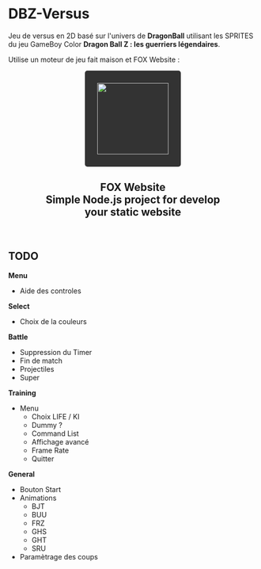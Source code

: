 # DBZ-Versus

Jeu de versus en 2D basé sur l'univers de __DragonBall__ utilisant les SPRITES du jeu GameBoy Color __Dragon Ball Z : les guerriers légendaires__.

Utilise un moteur de jeu fait maison et FOX Website :

<div align="center">
    <a href="https://fox-website.netlify.app" target="_blank">
        <img style="background-color: #333; padding: 25px; border-radius: 5px;" height="144" width="144" src="https://fox-website.netlify.app/assets/favicons/android-chrome-144x144.png">
    </a>
</div>
<div align="center">
    <h2>
        FOX Website<br/>
        Simple Node.js project for develop<br/>
        your static website
    </h2>
</div>
<br/>

## TODO
__Menu__
* Aide des controles

__Select__
* Choix de la couleurs

__Battle__
* Suppression du Timer
* Fin de match
* Projectiles
* Super

__Training__
* Menu
    * Choix LIFE / KI
    * Dummy ?
    * Command List
    * Affichage avancé
    * Frame Rate
    * Quitter

__General__
* Bouton Start
* Animations
    * BJT
    * BUU
    * FRZ
    * GHS
    * GHT
    * SRU
* Paramètrage des coups